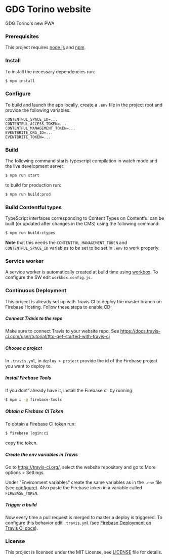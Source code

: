 # GDG Torino website

GDG Torino's new PWA

### Prerequisites

This project requires [node.js](https://nodejs.org) and [npm](https://npmjs.org).

### Install

To install the necessary dependencies run:

```bash
$ npm install
```

### Configure

To build and launch the app locally, create a `.env` file in the project root and provide
the following variables:

```dotenv
CONTENTFUL_SPACE_ID=...
CONTENTFUL_ACCESS_TOKEN=...
CONTENTFUL_MANAGEMENT_TOKEN=...
EVENTBRITE_ORG_ID=...
EVENTBRITE_TOKEN=...
```

### Build

The following command starts typescript compilation in watch mode and the live development server:

```bash
$ npm run start
```

to build for production run:

```bash
$ npm run build:prod
```

### Build Contentful types

TypeScript interfaces corresponding to Content Types on Contentful can be built (or updated after changes in the CMS)
using the following command:

```bash
$ npm run build:ctypes
```

**Note** that this needs the `CONTENTFUL_MANAGEMENT_TOKEN` and `CONTENTFUL_SPACE_ID` variables to be set
 to be set in `.env` to work properly.
 
### Service worker

A service worker is automatically created at build time using
[workbox](https://developers.google.com/web/tools/workbox/). To configure the SW edit `workbox.config.js`.
 
### Continuous Deployment

This project is already set up with Travis CI to deploy the master branch on Firebase Hosting. Follow these steps to
enable CD:

##### Connect Travis to the repo

Make sure to connect Travis to your website repo.
See https://docs.travis-ci.com/user/tutorial/#to-get-started-with-travis-ci

##### Choose a project

In `.travis.yml`, in `deploy > project` provide the id of the Firebase project you want to deploy to. 

##### Install Firebase Tools

If you dont' already have it, install the Firebase cli by running:

```bash
$ npm i -g firebase-tools
```

##### Obtain a Firebase CI Token

To obtain a Firebase CI token run:

```bash
$ firebase login:ci
```

copy the token.

##### Create the env variables in Travis

Go to https://travis-ci.org/, select the website repository and go to More options > Settings.

Under "Environment variables" create the same variables as in the `.env` file (see [configure](#configure)).
Also paste the Firebase token in a variable called `FIREBASE_TOKEN`.

##### Trigger a build

Now every time a pull request is merged to master a deploy is triggered. To configure this behavior edit `.travis.yml`
(see [Firebase Deployment on Travis CI docs](https://docs.travis-ci.com/user/deployment/firebase/)).

### License

This project is licensed under the MIT License, see [LICENSE](./LICENSE) file for details. 
